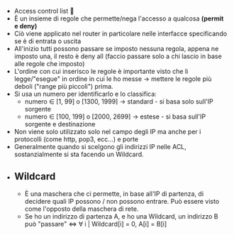 - Access control list 🛂 
- È un insieme di regole che permette/nega l'accesso a qualcosa **(permit e deny)**
- Ciò viene applicato nel router in particolare nelle interfacce specificando se è di entrata o uscita
- All'inizio tutti possono passare se imposto nessuna regola, appena ne imposto una, il resto è deny all (faccio passare solo a chi lascio in base alle regole che imposto)
- L'ordine con cui inserisco le regole è importante visto che li legge/"esegue" in ordine in cui le ho messe $\to$ mettere le regole più deboli ("range più piccoli") prima.  
- Si usa un numero per identificarlo e lo classifica:
    - numero $\in$ [1, 99] o [1300, 1999] $\to$ standard 
          - si basa solo sull'IP sorgente 
    - numero $\in$ [100, 199] o [2000, 2699] $\to$ estese
          - si basa sull'IP sorgente e destinazione 
- Non viene solo utilizzato solo nel campo degli IP ma anche per i protocolli (come http, pop3, ecc...) e porte 
- Generalmente quando si scelgono gli indirizzi IP nelle ACL, sostanzialmente si sta facendo un Wildcard.  
- ## Wildcard 
    - È una maschera che ci permette, in base all'IP di partenza, di decidere quali IP possono / non possono entrare. Può essere visto come l'opposto della maschera di rete. 
    - Se ho un indirizzo di partenza A, e ho una Wildcard, un indirizzo B può "passare" $\iff$ $\forall$ i | Wildcard[i] = 0,  A[i] = B[i] 
